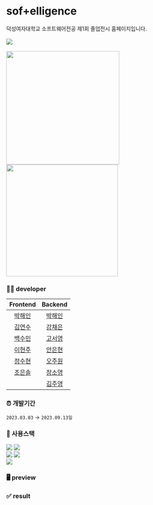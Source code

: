# sof+elligence
덕성여자대학교 소프트웨어전공 제1회 졸업전시 홈페이지입니다. </br></br>
<a href="https://www.instagram.com/softelligence_/"><img src="https://img.shields.io/badge/instagram-E4405F?style=flat-square&logo=instagram&logoColor=white"/></a>
<br/><br/>
<img src="https://github.com/DSWU-software-graduation-Expo-WebSite/reactwithserver/assets/75514808/a550e42b-1dfb-4aed-9ed1-4c8220051a20.png" width="300">
<img src="https://github.com/DSWU-software-graduation-Expo-WebSite/reactwithserver/assets/75514808/3bb6f9b6-d416-43c3-aba4-cba91e6452ec.png" width="296">
</br>


### 👩‍💻 developer
|Frontend|Backend|
|:---:|:---:|
| [박해인](https://github.com/femmefatalehaein) | [박해인](https://github.com/femmefatalehaein) |
| [김연수](https://github.com/dustnrlck)| [강채은](https://github.com/kchaeeun) |
| [백수민](https://github.com/suminn01) | [고서영](https://github.com/LeaKoh) |
| [이현주](https://github.com/sleepy2535) | [안은현](https://github.com/place0) |
| [정수현](https://github.com/suhyun6363) | [오주원](https://github.com/joowoniese) |
| [조은솔](https://github.com/haydenCho) | [장소영](https://github.com/place0) |
| | [김주영](https://github.com/Kimjuyoung09)|
### ⏰ 개발기간
` 2023.03.03 ` → ` 2023.09.13일 `

### 🔧 사용스택
<img src="https://img.shields.io/badge/JSX-FF6F00?style=for-the-badge&logo=jsx&logoColor=white"> <img src="https://img.shields.io/badge/javascript-F7DF1E?style=for-the-badge&logo=javascript&logoColor=white"></br>
<img src="https://img.shields.io/badge/react-61DAFB?style=for-the-badge&logo=react&logoColor=white"> <img src="https://img.shields.io/badge/nodedotjs-5FA04E?style=for-the-badge&logo=nodedotjs&logoColor=white"></br>
<img src="https://img.shields.io/badge/amazone EC2-FF9900?style=for-the-badge&logo=amazonec2&logoColor=white">

### 🖥 preview

### ✅ result
